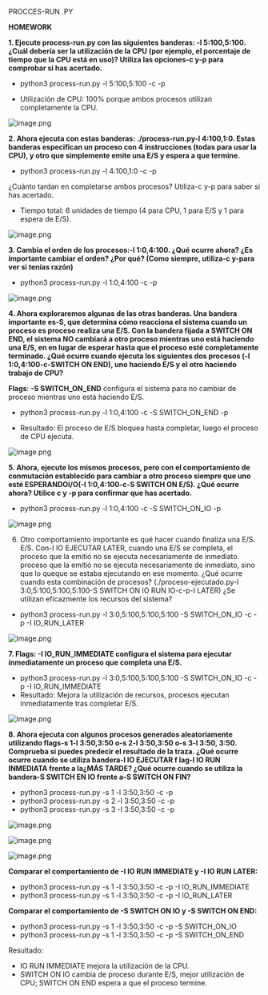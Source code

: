 PROCCES-RUN .PY

**HOMEWORK**


**1. Ejecute process-run.py con las siguientes banderas: -l 5:100,5:100. ¿Cuál debería ser la utilización de la CPU (por ejemplo, el porcentaje de tiempo que la CPU está en uso)? Utiliza las opciones-c y-p para comprobar si has acertado.**

- python3 process-run.py -l 5:100,5:100 -c -p

- Utilización de CPU: 100% porque ambos procesos utilizan completamente la CPU.
  
![image.png](https://i.postimg.cc/SNpbsk53/image.png)


**2. Ahora ejecuta con estas banderas: ./process-run.py-l 4:100,1:0.  Estas banderas especifican un proceso con 4 instrucciones (todas para usar la CPU), y otro que simplemente emite una E/S y espera a que termine.**
   
- python3 process-run.py -l 4:100,1:0 -c -p

¿Cuánto tardan en completarse ambos procesos? Utiliza-c y-p  para saber si has acertado.

- Tiempo total: 6 unidades de tiempo (4 para CPU, 1 para E/S y 1 para espera de E/S).

![image.png](https://i.postimg.cc/SN7FYHbs/image.png)


**3. Cambia el orden de los procesos:-l 1:0,4:100. ¿Qué ocurre ahora? ¿Es importante cambiar el orden? ¿Por qué? (Como siempre, utiliza-c  y-para ver si tenías razón)**

- python3 process-run.py -l 1:0,4:100 -c -p

![image.png](https://i.postimg.cc/FKz2qRdd/image.png)

**4.   Ahora exploraremos algunas de las otras banderas. Una bandera importante es-S, que determina cómo reacciona el sistema cuando un proceso es proceso realiza una E/S. Con la bandera fijada a SWITCH ON END, el sistema NO cambiará a otro proceso mientras uno está haciendo una E/S, en en lugar de esperar hasta que el proceso esté completamente terminado. ¿Qué ocurre cuando ejecuta los siguientes dos procesos (-l 1:0,4:100-c-SWITCH ON END), uno haciendo E/S y el otro haciendo trabajo de CPU?**

**Flags**: **-S SWITCH_ON_END** configura el sistema para no cambiar de proceso mientras uno está haciendo E/S.

- python3 process-run.py -l 1:0,4:100 -c -S SWITCH_ON_END -p

- Resultado: El proceso de E/S bloquea hasta completar, luego el proceso de CPU ejecuta.

![image.png](https://i.postimg.cc/qByWWWRL/image.png)


**5. Ahora, ejecute los mismos procesos, pero con el comportamiento de conmutación establecido para cambiar a otro proceso siempre que uno esté ESPERANDOI/O(-l 1:0,4:100-c-S SWITCH ON E/S). ¿Qué ocurre ahora? Utilice c  y -p para confirmar que has acertado.**

- python3 process-run.py -l 1:0,4:100 -c -S SWITCH_ON_IO -p

![image.png](https://i.postimg.cc/m2SJgM71/image.png)

6. Otro comportamiento importante es qué hacer cuando finaliza una E/S. E/S. Con-I IO EJECUTAR LATER, cuando una E/S se completa, el proceso que la emitió no se ejecuta necesariamente de inmediato. proceso que la emitió no se ejecuta necesariamente de inmediato, sino que lo queque se estaba ejecutando en ese momento. ¿Qué ocurre cuando esta combinación de procesos? (./proceso-ejecutado.py-l 3:0,5:100,5:100,5:100-S SWITCH ON IO RUN IO-c-p-I LATER) ¿Se utilizan eficazmente los recursos del sistema?

- python3 process-run.py -l 3:0,5:100,5:100,5:100 -S SWITCH_ON_IO -c -p -I IO_RUN_LATER

![image.png](https://i.postimg.cc/CK96Q4pX/image.png)

**7. Flags: -I IO_RUN_IMMEDIATE configura el sistema para ejecutar inmediatamente un proceso que completa una E/S.**

- python3 process-run.py -l 3:0,5:100,5:100,5:100 -S SWITCH_ON_IO -c -p -I IO_RUN_IMMEDIATE
- Resultado: Mejora la utilización de recursos, procesos ejecutan inmediatamente tras completar E/S.
  
![image.png](https://i.postimg.cc/kGmYnX4y/image.png)


**8. Ahora ejecuta con algunos procesos generados aleatoriamente utilizando flags-s 1-l 3:50,3:50 o-s 2-l 3:50,3:50 o-s 3-l 3:50, 3:50. Comprueba si puedes predecir el resultado de la traza. ¿Qué ocurre ocurre cuando se utiliza bandera-I IO EJECUTAR f lag-I IO RUN INMEDIATA frente a la¿MÁS TARDE? ¿Qué ocurre cuando se utiliza la bandera-S SWITCH EN IO frente a-S SWITCH ON FIN?**
   
- python3 process-run.py -s 1 -l 3:50,3:50 -c -p
- python3 process-run.py -s 2 -l 3:50,3:50 -c -p
- python3 process-run.py -s 3 -l 3:50,3:50 -c -p

![image.png](https://i.postimg.cc/59Bksv7K/image.png)

![image.png](https://i.postimg.cc/zXq26B4z/image.png)

![image.png](https://i.postimg.cc/X7x1bW0w/image.png)

**Comparar el comportamiento de -I IO RUN IMMEDIATE y -I IO RUN LATER:**

- python3 process-run.py -s 1 -l 3:50,3:50 -c -p -I IO_RUN_IMMEDIATE
- python3 process-run.py -s 1 -l 3:50,3:50 -c -p -I IO_RUN_LATER

**Comparar el comportamiento de -S SWITCH ON IO y -S SWITCH ON END:**

- python3 process-run.py -s 1 -l 3:50,3:50 -c -p -S SWITCH_ON_IO
- python3 process-run.py -s 1 -l 3:50,3:50 -c -p -S SWITCH_ON_END

Resultado:
- IO RUN IMMEDIATE mejora la utilización de la CPU.
- SWITCH ON IO cambia de proceso durante E/S, mejor utilización de CPU; SWITCH ON END espera a que el proceso termine.

